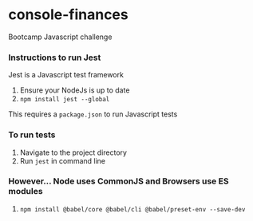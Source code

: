 # console-finances
Bootcamp Javascript challenge

### Instructions to run Jest

Jest is a Javascript test framework

1. Ensure your NodeJs is up to date
2. `npm install jest --global`

This requires a `package.json` to run Javascript tests

### To run tests

1. Navigate to the project directory
2. Run `jest` in command line

### However... Node uses CommonJS and Browsers use ES modules

1. `npm install @babel/core @babel/cli @babel/preset-env --save-dev`
